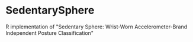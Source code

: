 # SedentarySphere
R implementation of "Sedentary Sphere: Wrist-Worn Accelerometer-Brand Independent Posture Classification"
